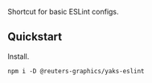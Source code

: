 Shortcut for basic ESLint configs.

## Quickstart

Install.

```console
npm i -D @reuters-graphics/yaks-eslint
```
